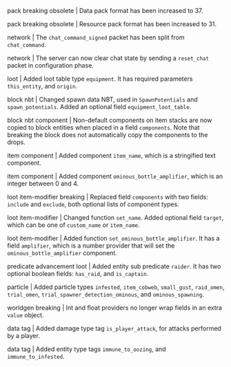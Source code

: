 pack breaking obsolete | Data pack format has been increased to 37.

pack breaking obsolete | Resource pack format has been increased to 31.

network | The `chat_command_signed` packet has been split from `chat_command`.

network | The server can now clear chat state by sending a `reset_chat` packet in configuration phase.

loot | Added loot table type `equipment`. It has required parameters `this_entity`, and `origin`.

block nbt | Changed spawn data NBT, used in `SpawnPotentials` and `spawn_potentials`. Added an optional field `equipment_loot_table`.

block nbt component | Non-default components on item stacks are now copied to block entities when placed in a field `components`. Note that breaking the block does not automatically copy the components to the drops.

item component | Added component `item_name`, which is a stringified text component.

item component | Added component `ominous_bottle_amplifier`, which is an integer between 0 and 4.

loot item-modifier breaking | Replaced field `components` with two fields: `include` and `exclude`, both optional lists of component types.

loot item-modifier | Changed function `set_name`. Added optional field `target`, which can be one of `custom_name` or `item_name`.

loot item-modifier | Added function `set_ominous_bottle_amplifier`. It has a field `amplifier`, which is a number provider that will set the `ominous_bottle_amplifier` component.

predicate advancement loot | Added entity sub predicate `raider`. It has two optional boolean fields: `has_raid`, and `is_captain`.

particle | Added particle types `infested`, `item_cobweb`, `small_gust`, `raid_omen`, `trial_omen`, `trial_spawner_detection_ominous`, and `ominous_spawning`.

worldgen breaking | Int and float providers no longer wrap fields in an extra `value` object.

data tag | Added damage type tag `is_player_attack`, for attacks performed by a player.

data tag | Added entity type tags `immune_to_oozing`, and `immune_to_infested`.
